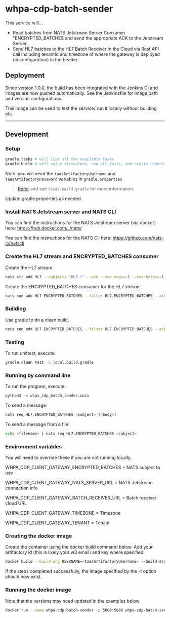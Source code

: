 # whpa-cdp-batch-sender

This service will...
- Read batches from NATS Jetstream Server Consumer "ENCRYPTED_BATCHES and send the appropriate ACK to the Jetstream Server
- Send HL7 batches to the HL7 Batch Receiver in the Cloud via Rest API call including tenantId and timezone of where the gateway is deployed (in configuration) in the header.

## Deployment

Since version 1.0.0, the build has been integrated with the Jenkins CI and images are now pushed automatically. See the Jenkinsfile for image path and version configurations.

This image can be used to test the service/ run it locally without building etc.

---

## Development

### Setup

```bash
gradle tasks # will list all the available tasks
gradle build # will setup virtualenv, run all tests, and create reports and distribution
```

Note: you will need the `taasArtifactoryUsername` and `taasArtifactoryPassword` variables in `gradle.properties`

> [Refer](https://pages.github.ibm.com/WH-Provider-Analytics/CDP-Development/docs/Dev_setup/Python.html) and see `local.build.gradle` for more information.

Update gradle.properties as needed.

### Install NATS Jetstream server and NATS CLI

You can find the instructions for the NATS Jetstream server (via docker) here:
https://hub.docker.com/_/nats/

You can find the instructions for the NATS Cli here:
https://github.com/nats-io/natscli

### Create the HL7 stream and ENCRYPTED_BATCHES consumer

Create the HL7 stream:

```bash
nats str add HL7 --subjects "HL7.*" --ack --max-msgs=-1 --max-bytes=-1 --max-age=1y --storage file --retention limits --max-msg-size=-1 --discard=old --dupe-window=2m --replicas=1
```

Create the ENCRYPTED_BATCHES consumer for the HL7 stream:

```bash
nats con add HL7 ENCRYPTED_BATCHES --filter HL7.ENCRYPTED_BATCHES --ack explicit --pull --deliver all --max-deliver=-1 --sample 100  --replay=instant --wait=1s
```

### Building

Use gradle to do a clean build.

```bash
nats con add HL7 ENCRYPTED_BATCHES --filter HL7.ENCRYPTED_BATCHES --ack explicit --pull --deliver all --max-deliver=-1 --sample 100 --replay=instant --max-pending=1
```

### Testing

To run unittest, execute:

```bash
gradle clean test -b local.build.gradle
```

### Running by command line

To run the program, execute:

```bash
python3 -m whpa_cdp_batch_sender.main
```

To send a message:

```bash
nats req HL7.ENCRYPTED_BATCHES <subject> [<body>]
```

To send a message from a file:

```bash
echo <filename> | nats req HL7.ENCRYPTED_BATCHES <subject>
```

### Environment variables

You will need to override these if you are not running locally.

WHPA_CDP_CLIENT_GATEWAY_ENCRYPTED_BATCHES = NATS subject to use

WHPA_CDP_CLIENT_GATEWAY_NATS_SERVER_URL = NATS Jetstream connection info

WHPA_CDP_CLIENT_GATEWAY_BATCH_RECEIVER_URL = Batch receiver cloud URL

WHPA_CDP_CLIENT_GATEWAY_TIMEZONE = Timezone

WHPA_CDP_CLIENT_GATEWAY_TENANT = Tenant

### Creating the docker image

Create the container using the docker build command below. Add your artifactory id (this is likely your w3 email) and key where specified.

```bash
docker build --build-arg USERNAME=<taasArtifactoryUsername> --build-arg PASSWORD=<taasArtifactoryPassword> -t whpa-cdp-batch-sender:1.0.0 .
```

If the steps completed successfully, the image specified by the -t option should now exist.

### Running the docker image
Note that the versions may need updated in the examples below.

```bash
docker run --name whpa-cdp-batch-sender -p 5000:5000 whpa-cdp-batch-sender:1.0.0
```
